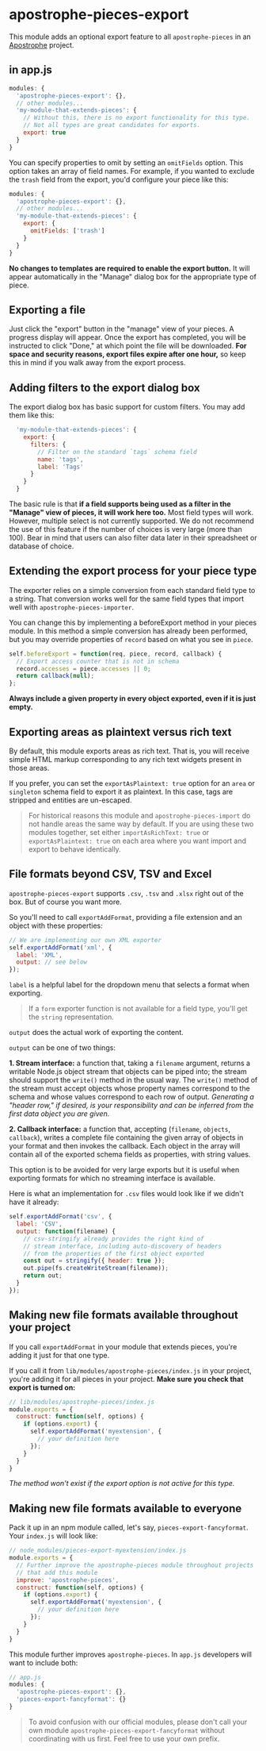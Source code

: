 # apostrophe-pieces-export

This module adds an optional export feature to all `apostrophe-pieces` in an [Apostrophe](http://apostrophecms.org) project.

## in app.js

```javascript
modules: {
  'apostrophe-pieces-export': {},
  // other modules...
  'my-module-that-extends-pieces': {
    // Without this, there is no export functionality for this type.
    // Not all types are great candidates for exports.
    export: true
  }
}
```

You can specify properties to omit by setting an `omitFields` option. This option takes an array of field names. For example, if you wanted to exclude the `trash` field from the export, you'd configure your piece like this:

```javascript
modules: {
  'apostrophe-pieces-export': {},
  // other modules...
  'my-module-that-extends-pieces': {
    export: {
      omitFields: ['trash']
    }
  }
}
```

**No changes to templates are required to enable the export button.** It will appear automatically in the "Manage" dialog box for the appropriate type of piece.

## Exporting a file

Just click the "export" button in the "manage" view of your pieces. A progress display will appear. Once the export has completed, you will be instructed to click "Done," at which point the file will be downloaded. **For space and security reasons, export files expire after one hour,** so keep this in mind if you walk away from the export process.

## Adding filters to the export dialog box

The export dialog box has basic support for custom filters. You may add them like this:

```javascript
  'my-module-that-extends-pieces': {
    export: {
      filters: {
        // Filter on the standard `tags` schema field
        name: 'tags',
        label: 'Tags'
      }
    }
  }
```

The basic rule is that **if a field supports being used as a filter in the "Manage" view of pieces, it will work here too.** Most field types will work. However, multiple select is not currently supported. We do not recommend the use of this feature if the number of choices is very large (more than 100). Bear in mind that users can also filter data later in their spreadsheet or database of choice.

## Extending the export process for your piece type

The exporter relies on a simple conversion from each standard field type to a string. That conversion works well for the same field types that import well with `apostrophe-pieces-importer`.

You can change this by implementing a beforeExport method in your pieces module. In this method a simple conversion has already been performed, but you may override properties of `record` based on what you see in `piece`.

```javascript
self.beforeExport = function(req, piece, record, callback) {
  // Export access counter that is not in schema
  record.accesses = piece.accesses || 0;
  return callback(null);
};
```

**Always include a given property in every object exported, even if it is just empty.**

## Exporting areas as plaintext versus rich text

By default, this module exports areas as rich text. That is, you will receive simple HTML markup corresponding to any rich text widgets present in those areas.

If you prefer, you can set the `exportAsPlaintext: true` option for an `area` or `singleton` schema field to export it as plaintext. In this case, tags are stripped and entities are un-escaped.

> For historical reasons this module and `apostrophe-pieces-import` do not handle areas the same way by default. If you are using these two modules together, set either `importAsRichText: true` or `exportAsPlaintext: true` on each area where you want import and export to behave identically.

## File formats beyond CSV, TSV and Excel

`apostrophe-pieces-export` supports `.csv`, `.tsv` and `.xlsx` right out of the box. But of course you want more.

So you'll need to call `exportAddFormat`, providing a file extension and an object with these properties:

```javascript
// We are implementing our own XML exporter
self.exportAddFormat('xml', {
  label: 'XML',
  output: // see below
});
```

`label` is a helpful label for the dropdown menu that selects a format when exporting.

> If a `form` exporter function is not available for a field type, you'll get the `string` representation.

`output` does the actual work of exporting the content.

`output` can be one of two things:

**1. Stream interface:** a function that, taking a `filename` argument, returns a writable Node.js object stream that objects can be piped into; the stream should support the `write()` method in the usual way. The `write()` method of the stream must accept objects whose property names correspond to the schema and whose values correspond to each row of output. *Generating a "header row," if desired, is your responsibility and can be inferred from the first data object you are given.*

**2. Callback interface:** a function that, accepting (`filename`, `objects`, `callback`), writes a complete file containing the given array of objects in your format and then invokes the callback. Each object in the array will contain all of the exported schema fields as properties, with string values.

This option is to be avoided for very large exports but it is useful when exporting formats for which no streaming interface is available.

Here is what an implementation for `.csv` files would look like if we didn't have it already:

```javascript
self.exportAddFormat('csv', {
  label: 'CSV',
  output: function(filename) {
    // csv-stringify already provides the right kind of
    // stream interface, including auto-discovery of headers
    // from the properties of the first object exported
    const out = stringify({ header: true });
    out.pipe(fs.createWriteStream(filename));
    return out;
  }
});
```

## Making new file formats available throughout your project

If you call `exportAddFormat` in your module that extends pieces, you're adding it just for that one type.

If you call it from `lib/modules/apostrophe-pieces/index.js` in your project, you're adding it for all pieces in your project. **Make sure you check that export is turned on:**

```javascript
// lib/modules/apostrophe-pieces/index.js
module.exports = {
  construct: function(self, options) {
    if (options.export) {
      self.exportAddFormat('myextension', {
        // your definition here
      });
    }
  }
}
```

*The method won't exist if the export option is not active for this type.*

## Making new file formats available to everyone

Pack it up in an npm module called, let's say, `pieces-export-fancyformat`. Your `index.js` will look like:

```javascript
// node_modules/pieces-export-myextension/index.js
module.exports = {
  // Further improve the apostrophe-pieces module throughout projects
  // that add this module
  improve: 'apostrophe-pieces',
  construct: function(self, options) {
    if (options.export) {
      self.exportAddFormat('myextension', {
        // your definition here
      });
    }
  }
}
```

This module further improves `apostrophe-pieces`. In `app.js` developers will want to include both:

```javascript
// app.js
modules: {
  'apostrophe-pieces-export': {},
  'pieces-export-fancyformat': {}
}
```

> To avoid confusion with our official modules, please don't call your own module `apostrophe-pieces-export-fancyformat` without coordinating with us first. Feel free to use your own prefix.
